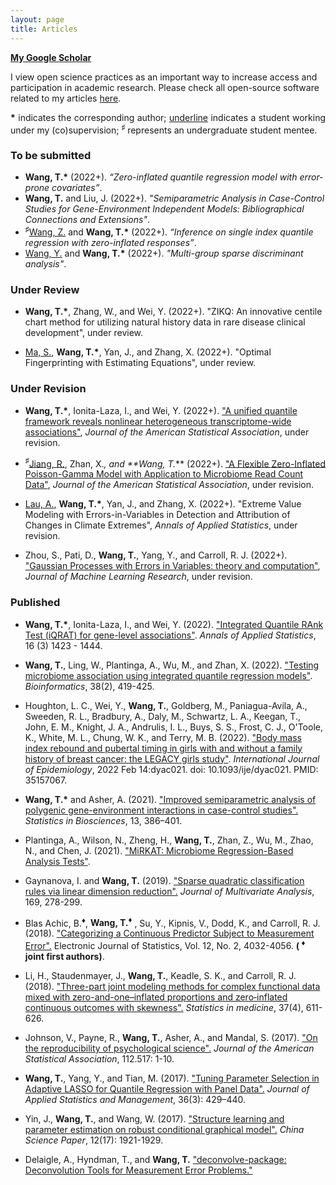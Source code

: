 ```yaml
---
layout: page
title: Articles
---
```


**[My Google Scholar](https://scholar.google.com/citations?user=YKB6YmgAAAAJ&hl=en&oi=ao)**


I view open science practices as an important way to increase access and participation in academic research. Please check all open-source software related to my articles [here](https://tianyingw.github.io/software/). 


<p align="justify">
<b>*</b> indicates the corresponding author; <ins>underline</ins> indicates a student working under my (co)supervision; <sup><span>&#9839;</span></sup> represents an undergraduate student mentee.
</p>

### To be submitted
- **Wang, T.<b>*</b>** (2022+). _“Zero-inflated quantile regression model with error-prone covariates”_.
- **Wang, T.** and Liu, J. (2022+). _"Semiparametric Analysis in Case-Control Studies for Gene-Environment Independent Models: Bibliographical Connections and Extensions"_.
- **<sup><span>&#9839;</span></sup>**<ins>Wang, Z.</ins> and **Wang, T.<b>*</b>** (2022+). _“Inference on single index quantile regression with zero-inflated responses”_.
- <ins>Wang, Y.</ins> and **Wang, T.<b>*</b>** (2022+). _"Multi-group sparse discriminant analysis"_.

### Under Review 
- **Wang, T.<b>*</b>**, Zhang, W., and Wei, Y. (2022+). "ZIKQ: An innovative centile chart method for utilizing natural history data in rare disease clinical development", under review.

- <ins>Ma, S.</ins>, **Wang, T.<b>*</b>**, Yan, J., and Zhang, X. (2022+). "Optimal Fingerprinting with Estimating Equations", under review.


### Under Revision
- **Wang, T.<b>*</b>**, Ionita-Laza, I., and Wei, Y. (2022+). ["A unified quantile framework reveals nonlinear heterogeneous transcriptome-wide associations"](https://arxiv.org/abs/2207.12081), _Journal of the American Statistical Association_, under revision. 

- **<sup><span>&#9839;</span></sup>**<ins>Jiang, R.</ins>, Zhan, X.*, and **Wang, T.<b>*</b>** (2022+). ["A Flexible Zero-Inflated Poisson-Gamma Model with Application to Microbiome Read Count Data"](https://arxiv.org/abs/2207.07796), _Journal of the American Statistical Association_, under revision.  

- <ins>Lau, A.</ins>, **Wang, T.<b>*</b>**, Yan, J., and Zhang, X. (2022+). "Extreme Value Modeling with Errors-in-Variables in Detection and Attribution of Changes in Climate Extremes", _Annals of Applied Statistics_, under revision.

- Zhou, S., Pati, D., **Wang, T.**, Yang, Y., and Carroll, R. J. (2022+). ["Gaussian Processes with Errors in Variables: theory and computation"](https://arxiv.org/abs/1910.06235), _Journal of Machine Learning Research_, under revision.

### Published
- **Wang, T.<b>*</b>**, Ionita-Laza, I., and Wei, Y. (2022). ["Integrated Quantile RAnk Test (iQRAT) for gene-level associations"](https://projecteuclid.org/journals/annals-of-applied-statistics/volume-16/issue-3/Integrated-Quantile-RAnk-Test-iQRAT-for-gene-level-associations/10.1214/21-AOAS1548.short). _Annals of Applied Statistics_, 16 (3) 1423 - 1444. 

- **Wang, T.**, Ling, W., Plantinga, A., Wu, M., and Zhan, X. (2022). ["Testing microbiome association using integrated quantile regression models"](https://academic.oup.com/bioinformatics/advance-article-abstract/doi/10.1093/bioinformatics/btab668/6374494). _Bioinformatics_, 38(2), 419-425. 

- Houghton, L. C., Wei, Y., **Wang, T.**, Goldberg, M., Paniagua-Avila, A., Sweeden, R. L., Bradbury, A., Daly, M., Schwartz, L. A., Keegan, T., John, E. M., Knight, J. A., Andrulis, I. L., Buys, S. S., Frost, C. J., O'Toole, K., White, M. L., Chung, W. K., and Terry, M. B. (2022). ["Body mass index rebound and pubertal timing in girls with and without a family history of breast cancer: the LEGACY girls study"](https://academic.oup.com/ije/advance-article-abstract/doi/10.1093/ije/dyac021/6528416). _International Journal of Epidemiology_, 2022 Feb 14:dyac021. doi: 10.1093/ije/dyac021. PMID: 35157067.

- **Wang, T.<b>*</b>** and Asher, A. (2021). ["Improved semiparametric analysis of polygenic gene-environment interactions in case-control studies".](https://doi.org/10.1007/s12561-020-09298-9) _Statistics in Biosciences_, 13, 386–401. 

- Plantinga, A., Wilson, N., Zheng, H., **Wang, T.**, Zhan, Z., Wu, M., Zhao, N., and Chen, J. (2021). ["MiRKAT: Microbiome Regression-Based Analysis Tests"](https://CRAN.R-project.org/package=MiRKAT).

- Gaynanova, I. and **Wang, T.** (2019). ["Sparse quadratic classification rules via linear dimension reduction".](https://www.ncbi.nlm.nih.gov/pmc/articles/PMC6516858/) _Journal of Multivariate Analysis_, 169, 278-299. 

- Blas Achic, B.<sup><span>&#9830;</span></sup>, **Wang, T.<sup><span>&#9830;</span></sup>** , Su, Y., Kipnis, V., Dodd, K., and Carroll, R. J. (2018). ["Categorizing a Continuous Predictor Subject to Measurement Error".](https://projecteuclid.org/euclid.ejs/1544518836) Electronic Journal of Statistics, Vol. 12, No. 2, 4032-4056. **( <sup><span>&#9830;</span></sup> joint first authors)**. 

- Li, H., Staudenmayer, J., **Wang, T.**, Keadle, S. K., and Carroll, R. J. (2018). ["Three-part joint modeling methods for complex functional data mixed with zero-and-one–inflated proportions and zero‐inflated continuous outcomes with skewness".](https://www.ncbi.nlm.nih.gov/pubmed/29052239) _Statistics in medicine_, 37(4), 611-626.

- Johnson, V., Payne, R., **Wang, T.**, Asher, A., and Mandal, S. (2017).
["On the reproducibility of psychological science".](https://amstat.tandfonline.com/doi/abs/10.1080/01621459.2016.1240079#.WqQ13ZPwbOQ) _Journal of the American Statistical Association_, 112.517: 1-10.

-  **Wang, T.**, Yang, Y., and Tian, M. (2017). ["Tuning Parameter Selection in Adaptive 
LASSO for Quantile Regression with Panel Data".](http://www.sltj.chinajournal.net.cn/WKB2/WebPublication/paperDigest.aspx?paperID=b60aaa1e-c54c-4e9f-9f37-7f742f25b4b1) _Journal of Applied Statistics and Management_, 36(3): 429–440.

-  Yin, J., **Wang, T.**, and  Wang, W. (2017). ["Structure learning and parameter estimation on robust conditional graphical model".](http://www.cnki.com.cn/Article/CJFDTotal-ZKZX201717001.htm) _China Science Paper_, 12(17): 1921-1929.

- Delaigle, A., Hyndman, T., and **Wang, T.** ["deconvolve-package: Deconvolution Tools for Measurement Error Problems."](https://rdrr.io/github/TimothyHyndman/deconvolve/man/deconvolve-package.html)



